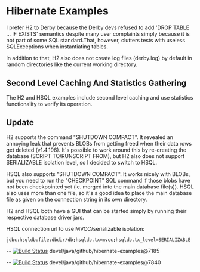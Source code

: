 # Hibernate Examples

I prefer H2 to Derby because the Derby devs refused to add 'DROP TABLE ... IF EXISTS' semantics despite many user complaints simply because it is not part of some SQL standard.That, however, clutters tests with useless SQLExceptions when instantiating tables.

In addition to that, H2 also does not create log files (derby.log) by default in random directories like the current working directory.

## Second Level Caching And Statistics Gathering

The H2 and HSQL examples include second level caching and use statistics functionality to verify its operation.

## Update

H2 supports the command "SHUTDOWN COMPACT". It revealed an annoying leak that prevents BLOBs from getting freed when their data rows get deleted (v1.4.196). It's possible to work around this by re-creating the database (SCRIPT TO/RUNSCRIPT FROM), but H2 also does not support SERIALIZABLE isolation level, so I decided to switch to HSQL.

HSQL also supports "SHUTDOWN COMPACT". It works nicely with BLOBs, but you need to run the "CHECKPOINT" SQL command if those blobs have not been checkpointed yet (ie. merged into the main database file(s)). HSQL also uses more than one file, so it's a good idea to place the main database file as given on the connection string in its own directory.

H2 and HSQL both have a GUI that can be started simply by running their respective database driver jars.

HSQL connection url to use MVCC/serializable isolation:

    jdbc:hsqldb:file:dbdir/db;hsqldb.tx=mvcc;hsqldb.tx_level=SERIALIZABLE


--
[![Build Status](https://travis-ci.org/jjYBdx4IL/hibernate-examples.png?branch=master)](https://travis-ci.org/jjYBdx4IL/hibernate-examples)
devel/java/github/hibernate-examples@7185


--
[![Build Status](https://travis-ci.org/jjYBdx4IL/hibernate-examples.png?branch=master)](https://travis-ci.org/jjYBdx4IL/hibernate-examples)
devel/java/github/hibernate-examples@7840
